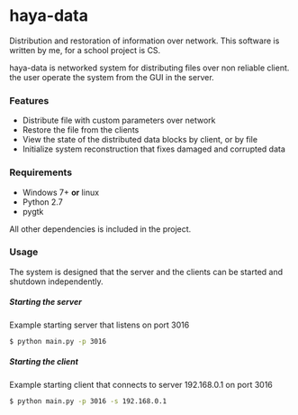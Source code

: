 # haya-data
Distribution and restoration of information over network.
This software is written by me, for a school project is CS.

haya-data is networked system for distributing files over non reliable client.
the user operate the system from the GUI in the server.

### Features
  * Distribute file with custom parameters over network
  * Restore the file from the clients
  * View the state of the distributed data blocks by client, or by file
  * Initialize system reconstruction that fixes damaged and corrupted data

### Requirements
  * Windows 7+ **or** linux
  * Python 2.7
  * pygtk

All other dependencies is included in the project.

### Usage
The system is designed that the server and the clients can be started and shutdown independently.

##### Starting the server
Example starting server that listens on port 3016
```sh
$ python main.py -p 3016
```

##### Starting the client
Example starting client that connects to server 192.168.0.1 on port 3016
```sh
$ python main.py -p 3016 -s 192.168.0.1
```

